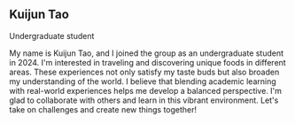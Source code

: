 ## Kuijun Tao

Undergraduate student

My name is Kuijun Tao, and I joined the group as an undergraduate student in 2024. I'm interested in traveling and discovering unique foods in different areas. These experiences not only satisfy my taste buds but also broaden my understanding of the world. I believe that blending academic learning with real-world experiences helps me develop a balanced perspective. I'm glad to collaborate with others and learn in this vibrant environment. Let's take on challenges and create new things together!

